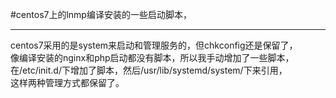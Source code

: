 #centos7上的lnmp编译安装的一些启动脚本，
***
centos7采用的是system来启动和管理服务的，但chkconfig还是保留了，   
像编译安装的nginx和php启动都没有脚本，所以我手动增加了一些脚本，   
在/etc/init.d/下增加了脚本，然后/usr/lib/systemd/system/下来引用，  
这样两种管理方式都保留了。
